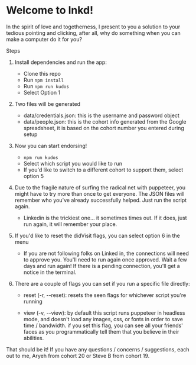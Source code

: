 # Welcome to lnkd!
In the spirit of love and togetherness, I present to you a solution to your tedious pointing and clicking, after all, why do something when you can make a computer do it for you?

Steps

1. Install dependencies and run the app:
   - Clone this repo 
   - Run `npm install`
   - Run `npm run kudos`
   - Select Option 1
2. Two files will be generated
   - data/credentials.json: this is the username and password object
   - data/people.json: this is the cohort info generated from the Google spreadsheet, it is based on the cohort number you entered during setup
4. Now you can start endorsing! 
   - `npm run kudos`
   - Select which script you would like to run
   - If you'd like to switch to a different cohort to support them, select option 5
5. Due to the fragile nature of surfing the radical net with puppeteer, you might have to try more than once to get everyone. The JSON files will remember who you've already successfully helped. Just run the script again. 
   - Linkedin is the trickiest one... it sometimes times out. If it does, just run again, it will remember your place.
6. If you'd like to reset the didVisit flags, you can select option 6 in the menu
   - If you are not following folks on Linked in, the connections will need to approve you. You'll need to run again once approved. Wait a few days and run again! If there is a pending connection, you'll get a notice in the terminal.
7. There are a couple of flags you can set if you run a specific file directly:

   - reset (-r, --reset): resets the seen flags for whichever script you're running

   - view (-v, --view): by default this script runs puppeteer in headless mode, and doesn't load any images, css, or fonts in order to save time / bandwidth. if you set this flag, you can see all your friends' faces as you programmatically tell them that you believe in their abilities.

That should be it! If you have any questions / concerns / suggestions, each out to me, Aryeh from cohort 20 or Steve B from cohort 19.
